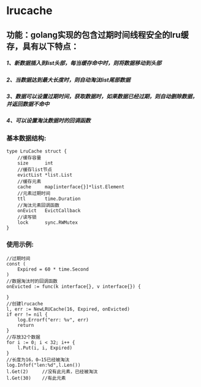 # lrucache

## 功能：golang实现的包含过期时间线程安全的lru缓存，具有以下特点：

##### 1、新数据插入到list头部，每当缓存命中时，则将数据移动到头部

##### 2、当数据达到最大长度时，则自动淘汰list尾部数据

##### 3、数据可以设置过期时间，获取数据时，如果数据已经过期，则自动删除数据，并返回数据不命中

##### 4、可以设置淘汰数据时的回调函数

### 基本数据结构:

```
type LruCache struct {
    //缓存容量
	size      int
	//缓存list节点
	evictList *list.List
	//缓存元素
	cache     map[interface{}]*list.Element
	//元素过期时间
	ttl       time.Duration
	//淘汰元素回调函数
	onEvict   EvictCallback
	//读写锁
	lock      sync.RWMutex
}
```

### 使用示例:
```
//过期时间
const (
	Expired = 60 * time.Second
)
//数据淘汰时的回调函数
onEvicted := func(k interface{}, v interface{}) {
		
}
//创建lrucache
l, err := NewLRUCache(16, Expired, onEvicted)
if err != nil {
	log.Errorf("err: %v", err)
	return
}
//存放32个数据
for i := 0; i < 32; i++ {
	l.Put(i, i, Expired)
}
//长度为16，0—15已经被淘汰
log.Infof("len:%d",l.Len())
l.Get(2)     //没有此元素，已经被淘汰
l.Get(30)    //有此元素
```

